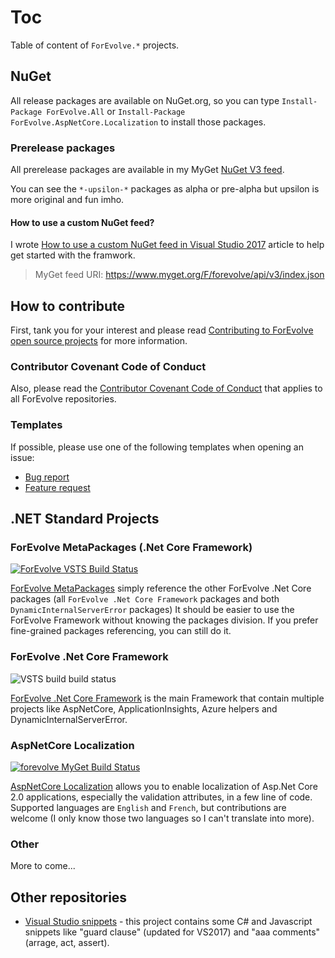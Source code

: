 # Toc

Table of content of `ForEvolve.*` projects.

## NuGet

All release packages are available on NuGet.org, so you can type `Install-Package ForEvolve.All` or `Install-Package ForEvolve.AspNetCore.Localization` to install those packages.

### Prerelease packages

All prerelease packages are available in my MyGet [NuGet V3 feed](https://www.myget.org/F/forevolve/api/v3/index.json).

You can see the `*-upsilon-*` packages as alpha or pre-alpha but upsilon is more original and fun imho.

#### How to use a custom NuGet feed?

I wrote [How to use a custom NuGet feed in Visual Studio 2017](http://www.forevolve.com/en/articles/2017/08/06/how-to-use-a-custom-nuget-feed-in-visual-studio-2017/) article to help get started with the framwork.

> MyGet feed URI: https://www.myget.org/F/forevolve/api/v3/index.json

## How to contribute

First, tank you for your interest and please read [Contributing to ForEvolve open source projects](CONTRIBUTING.md) for more information.

### Contributor Covenant Code of Conduct

Also, please read the [Contributor Covenant Code of Conduct](CODE_OF_CONDUCT.md) that applies to all ForEvolve repositories.

### Templates

If possible, please use one of the following templates when opening an issue:

- [Bug report](.github/ISSUE_TEMPLATE/bug_report.md)
- [Feature request](.github/ISSUE_TEMPLATE/feature_request.md)

## .NET Standard Projects

### ForEvolve MetaPackages (.Net Core Framework)

[![ForEvolve VSTS Build Status](https://forevolve.visualstudio.com/_apis/public/build/definitions/b800edd0-96da-46c1-a089-06a4466e62d9/17/badge)](https://www.myget.org/F/forevolve/api/v3/index.json)

[ForEvolve MetaPackages](https://github.com/ForEvolve/MetaPackages) simply reference the other ForEvolve .Net Core packages (all `ForEvolve .Net Core Framework` packages and both `DynamicInternalServerError` packages)
It should be easier to use the ForEvolve Framework without knowing the packages division.
If you prefer fine-grained packages referencing, you can still do it.

### ForEvolve .Net Core Framework

![VSTS build build status](https://forevolve.visualstudio.com/_apis/public/build/definitions/fdc5922a-3dc1-4827-97a6-0f622b2fd497/26/badge)

[ForEvolve .Net Core Framework](https://github.com/ForEvolve/ForEvolve-Framework) is the main Framework that contain multiple projects like AspNetCore, ApplicationInsights, Azure helpers and DynamicInternalServerError.

### AspNetCore Localization

[![forevolve MyGet Build Status](https://www.myget.org/BuildSource/Badge/forevolve?identifier=b9aba5cc-96df-42d0-bf33-ed89456a6fdf)](https://www.myget.org/F/forevolve/api/v3/index.json)

[AspNetCore Localization](https://github.com/ForEvolve/ForEvolve.AspNetCore.Localization) allows you to enable localization of Asp.Net Core 2.0 applications, especially the validation attributes, in a few line of code. Supported languages are `English` and `French`, but contributions are welcome (I only know those two languages so I can't translate into more).

### Other

More to come...

## Other repositories

- [Visual Studio snippets](https://github.com/ForEvolve/vs-snippets) - this project contains some C# and Javascript snippets like "guard clause" (updated for VS2017) and "aaa comments" (arrage, act, assert).
